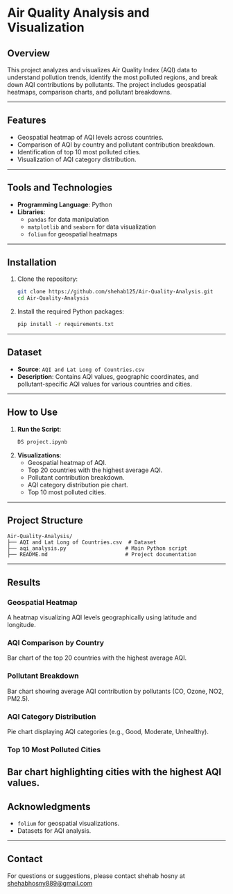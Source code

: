 # Air Quality Analysis and Visualization

## Overview
This project analyzes and visualizes Air Quality Index (AQI) data to understand pollution trends, identify the most polluted regions, and break down AQI contributions by pollutants. The project includes geospatial heatmaps, comparison charts, and pollutant breakdowns.

---

## Features
- Geospatial heatmap of AQI levels across countries.
- Comparison of AQI by country and pollutant contribution breakdown.
- Identification of top 10 most polluted cities.
- Visualization of AQI category distribution.

---

## Tools and Technologies
- **Programming Language**: Python
- **Libraries**: 
  - `pandas` for data manipulation
  - `matplotlib` and `seaborn` for data visualization
  - `folium` for geospatial heatmaps

---

## Installation
1. Clone the repository:
   ```bash
   git clone https://github.com/shehab125/Air-Quality-Analysis.git
   cd Air-Quality-Analysis
   ```
2. Install the required Python packages:
   ```bash
   pip install -r requirements.txt
   ```

---

## Dataset
- **Source**: `AQI and Lat Long of Countries.csv`
- **Description**: Contains AQI values, geographic coordinates, and pollutant-specific AQI values for various countries and cities.

---

## How to Use
1. **Run the Script**:
   ```bash
   DS project.ipynb
   ```
2. **Visualizations**:
   - Geospatial heatmap of AQI.
   - Top 20 countries with the highest average AQI.
   - Pollutant contribution breakdown.
   - AQI category distribution pie chart.
   - Top 10 most polluted cities.

---

## Project Structure
```
Air-Quality-Analysis/
├── AQI and Lat Long of Countries.csv  # Dataset
├── aqi_analysis.py                   # Main Python script
├── README.md                         # Project documentation
```

---

## Results
### Geospatial Heatmap
A heatmap visualizing AQI levels geographically using latitude and longitude.

### AQI Comparison by Country
Bar chart of the top 20 countries with the highest average AQI.

### Pollutant Breakdown
Bar chart showing average AQI contribution by pollutants (CO, Ozone, NO2, PM2.5).

### AQI Category Distribution
Pie chart displaying AQI categories (e.g., Good, Moderate, Unhealthy).

### Top 10 Most Polluted Cities
Bar chart highlighting cities with the highest AQI values.
---

## Acknowledgments
- `folium` for geospatial visualizations.
- Datasets for AQI analysis.

---

## Contact
For questions or suggestions, please contact shehab hosny at shehabhosny889@gmail.com
